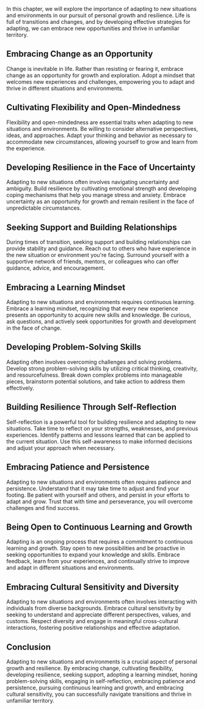 
In this chapter, we will explore the importance of adapting to new situations and environments in our pursuit of personal growth and resilience. Life is full of transitions and changes, and by developing effective strategies for adapting, we can embrace new opportunities and thrive in unfamiliar territory.

Embracing Change as an Opportunity
----------------------------------

Change is inevitable in life. Rather than resisting or fearing it, embrace change as an opportunity for growth and exploration. Adopt a mindset that welcomes new experiences and challenges, empowering you to adapt and thrive in different situations and environments.

Cultivating Flexibility and Open-Mindedness
-------------------------------------------

Flexibility and open-mindedness are essential traits when adapting to new situations and environments. Be willing to consider alternative perspectives, ideas, and approaches. Adapt your thinking and behavior as necessary to accommodate new circumstances, allowing yourself to grow and learn from the experience.

Developing Resilience in the Face of Uncertainty
------------------------------------------------

Adapting to new situations often involves navigating uncertainty and ambiguity. Build resilience by cultivating emotional strength and developing coping mechanisms that help you manage stress and anxiety. Embrace uncertainty as an opportunity for growth and remain resilient in the face of unpredictable circumstances.

Seeking Support and Building Relationships
------------------------------------------

During times of transition, seeking support and building relationships can provide stability and guidance. Reach out to others who have experience in the new situation or environment you're facing. Surround yourself with a supportive network of friends, mentors, or colleagues who can offer guidance, advice, and encouragement.

Embracing a Learning Mindset
----------------------------

Adapting to new situations and environments requires continuous learning. Embrace a learning mindset, recognizing that every new experience presents an opportunity to acquire new skills and knowledge. Be curious, ask questions, and actively seek opportunities for growth and development in the face of change.

Developing Problem-Solving Skills
---------------------------------

Adapting often involves overcoming challenges and solving problems. Develop strong problem-solving skills by utilizing critical thinking, creativity, and resourcefulness. Break down complex problems into manageable pieces, brainstorm potential solutions, and take action to address them effectively.

Building Resilience Through Self-Reflection
-------------------------------------------

Self-reflection is a powerful tool for building resilience and adapting to new situations. Take time to reflect on your strengths, weaknesses, and previous experiences. Identify patterns and lessons learned that can be applied to the current situation. Use this self-awareness to make informed decisions and adjust your approach when necessary.

Embracing Patience and Persistence
----------------------------------

Adapting to new situations and environments often requires patience and persistence. Understand that it may take time to adjust and find your footing. Be patient with yourself and others, and persist in your efforts to adapt and grow. Trust that with time and perseverance, you will overcome challenges and find success.

Being Open to Continuous Learning and Growth
--------------------------------------------

Adapting is an ongoing process that requires a commitment to continuous learning and growth. Stay open to new possibilities and be proactive in seeking opportunities to expand your knowledge and skills. Embrace feedback, learn from your experiences, and continually strive to improve and adapt in different situations and environments.

Embracing Cultural Sensitivity and Diversity
--------------------------------------------

Adapting to new situations and environments often involves interacting with individuals from diverse backgrounds. Embrace cultural sensitivity by seeking to understand and appreciate different perspectives, values, and customs. Respect diversity and engage in meaningful cross-cultural interactions, fostering positive relationships and effective adaptation.

Conclusion
----------

Adapting to new situations and environments is a crucial aspect of personal growth and resilience. By embracing change, cultivating flexibility, developing resilience, seeking support, adopting a learning mindset, honing problem-solving skills, engaging in self-reflection, embracing patience and persistence, pursuing continuous learning and growth, and embracing cultural sensitivity, you can successfully navigate transitions and thrive in unfamiliar territory.

